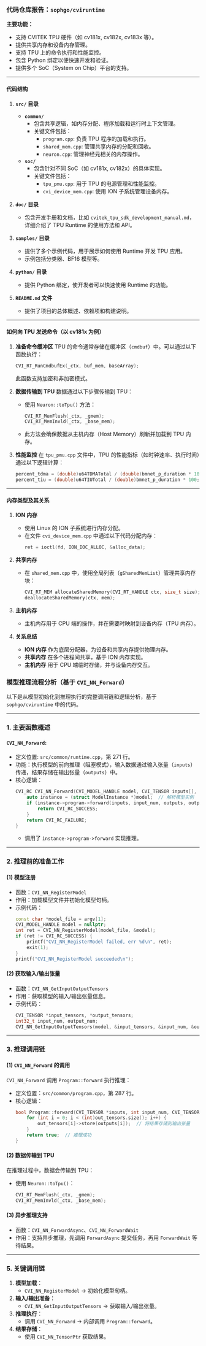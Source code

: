 ### 代码仓库报告：`sophgo/cviruntime`


**主要功能：**
- 支持 CVITEK TPU 硬件（如 cv181x, cv182x, cv183x 等）。
- 提供共享内存和设备内存管理。
- 支持 TPU 上的命令执行和性能监控。
- 包含 Python 绑定以便快速开发和验证。
- 提供多个 SoC（System on Chip）平台的支持。

---

#### **代码结构**

1. **`src/` 目录**
   - **`common/`**
     - 包含共享逻辑，如内存分配、程序加载和运行时上下文管理。
     - 关键文件包括：
       - `program.cpp`: 负责 TPU 程序的加载和执行。
       - `shared_mem.cpp`: 管理共享内存的分配和回收。
       - `neuron.cpp`: 管理神经元相关的内存操作。
   - **`soc/`**
     - 包含针对不同 SoC（如 cv181x, cv182x）的具体实现。
     - 关键文件包括：
       - `tpu_pmu.cpp`: 用于 TPU 的电源管理和性能监控。
       - `cvi_device_mem.cpp`: 使用 ION 子系统管理设备内存。

2. **`doc/` 目录**
   - 包含开发手册和文档，比如 `cvitek_tpu_sdk_development_manual.md`，详细介绍了 TPU Runtime 的使用方法和 API。

3. **`samples/` 目录**
   - 提供了多个示例代码，用于展示如何使用 Runtime 开发 TPU 应用。
   - 示例包括分类器、BF16 模型等。

4. **`python/` 目录**
   - 提供 Python 绑定，使开发者可以快速使用 Runtime 的功能。

5. **`README.md` 文件**
   - 提供了项目的总体概述、依赖项和构建说明。

---

#### **如何向 TPU 发送命令（以 cv181x 为例）**

1. **准备命令缓冲区**
   TPU 的命令通常存储在缓冲区（`cmdbuf`）中。可以通过以下函数执行：
   ```cpp
   CVI_RT_RunCmdbufEx(_ctx, buf_mem, baseArray);
   ```
   此函数支持加密和非加密模式。

2. **数据传输到 TPU**
   数据通过以下步骤传输到 TPU：
   - 使用 `Neuron::toTpu()` 方法：
     ```cpp
     CVI_RT_MemFlush(_ctx, _gmem);
     CVI_RT_MemInvld(_ctx, _base_mem);
     ```
   - 此方法会确保数据从主机内存（Host Memory）刷新并加载到 TPU 内存。

3. **性能监控**
   在 `tpu_pmu.cpp` 文件中，TPU 的性能指标（如时钟速率、执行时间）通过以下逻辑计算：
   ```cpp
   percent_tdma = (double)u64TDMATotal / (double)bmnet_p_duration * 100;
   percent_tiu = (double)u64TIUTotal / (double)bmnet_p_duration * 100;
   ```

---

#### **内存类型及其关系**

1. **ION 内存**
   - 使用 Linux 的 ION 子系统进行内存分配。
   - 在文件 `cvi_device_mem.cpp` 中通过以下代码分配内存：
     ```cpp
     ret = ioctl(fd, ION_IOC_ALLOC, &alloc_data);
     ```

2. **共享内存**
   - 在 `shared_mem.cpp` 中，使用全局列表（`gSharedMemList`）管理共享内存块：
     ```cpp
     CVI_RT_MEM allocateSharedMemory(CVI_RT_HANDLE ctx, size_t size);
     deallocateSharedMemory(ctx, mem);
     ```

3. **主机内存**
   - 主机内存用于 CPU 端的操作，并在需要时映射到设备内存（TPU 内存）。

4. **关系总结**
   - **ION 内存** 作为底层分配器，为设备和共享内存提供物理内存。
   - **共享内存** 在多个进程间共享，基于 ION 内存实现。
   - **主机内存** 用于 CPU 端临时存储，并与设备内存交互。

### 模型推理流程分析（基于 `CVI_NN_Forward`）

以下是从模型初始化到推理执行的完整调用链和逻辑分析，基于 `sophgo/cviruntime` 中的代码。

---

### 1. **主要函数概述**

#### **`CVI_NN_Forward`**:
- 定义位置: `src/common/runtime.cpp`，第 271 行。
- 功能：执行模型的前向推理（阻塞模式），输入数据通过输入张量（`inputs`）传递，结果存储在输出张量（`outputs`）中。
- 核心逻辑：
  ```cpp
  CVI_RC CVI_NN_Forward(CVI_MODEL_HANDLE model, CVI_TENSOR inputs[], int32_t input_num, CVI_TENSOR outputs[], int output_num) {
      auto instance = (struct ModelInstance *)model;  // 解析模型实例
      if (instance->program->forward(inputs, input_num, outputs, output_num)) {
          return CVI_RC_SUCCESS;
      }
      return CVI_RC_FAILURE;
  }
  ```
  - 调用了 `instance->program->forward` 实现推理。

---

### 2. **推理前的准备工作**

#### **(1) 模型注册**
- 函数：`CVI_NN_RegisterModel`
- 作用：加载模型文件并初始化模型句柄。
- 示例代码：
  ```cpp
  const char *model_file = argv[1];
  CVI_MODEL_HANDLE model = nullptr;
  int ret = CVI_NN_RegisterModel(model_file, &model);
  if (ret != CVI_RC_SUCCESS) {
      printf("CVI_NN_RegisterModel failed, err %d\n", ret);
      exit(1);
  }
  printf("CVI_NN_RegisterModel succeeded\n");
  ```

#### **(2) 获取输入/输出张量**
- 函数：`CVI_NN_GetInputOutputTensors`
- 作用：获取模型的输入/输出张量信息。
- 示例代码：
  ```cpp
  CVI_TENSOR *input_tensors, *output_tensors;
  int32_t input_num, output_num;
  CVI_NN_GetInputOutputTensors(model, &input_tensors, &input_num, &output_tensors, &output_num);
  ```

---

### 3. **推理调用链**

#### **(1) `CVI_NN_Forward` 的调用**
`CVI_NN_Forward` 调用 `Program::forward` 执行推理：
- 定义位置：`src/common/program.cpp`，第 287 行。
- 核心逻辑：
  ```cpp
  bool Program::forward(CVI_TENSOR *inputs, int input_num, CVI_TENSOR *outputs, int output_num) {
      for (int i = 0; i < (int)out_tensors.size(); i++) {
          out_tensors[i]->store(outputs[i]);  // 将结果存储到输出张量
      }
      return true;  // 推理成功
  }
  ```

#### **(2) 数据传输到 TPU**
在推理过程中，数据会传输到 TPU：
- 使用 `Neuron::toTpu()`：
  ```cpp
  CVI_RT_MemFlush(_ctx, _gmem);
  CVI_RT_MemInvld(_ctx, _base_mem);
  ```

#### **(3) 异步推理支持**
- 函数：`CVI_NN_ForwardAsync`、`CVI_NN_ForwardWait`
- 作用：支持异步推理，先调用 `ForwardAsync` 提交任务，再用 `ForwardWait` 等待结果。

---

### 5. **关键调用链**

1. **模型加载**：
   - `CVI_NN_RegisterModel` -> 初始化模型句柄。
2. **输入/输出准备**：
   - `CVI_NN_GetInputOutputTensors` -> 获取输入/输出张量。
3. **推理执行**：
   - 调用 `CVI_NN_Forward` -> 内部调用 `Program::forward`。
4. **结果存储**：
   - 使用 `CVI_NN_TensorPtr` 获取结果。
